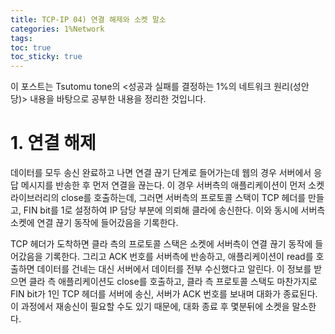 ```yaml
---
title: TCP-IP 04) 연결 해제와 소켓 말소
categories: 1%Network
tags: 
toc: true
toc_sticky: true
---
```


이 포스트는 Tsutomu tone의 <성공과 실패를 결정하는 1%의 네트워크 원리(성안당)> 내용을 바탕으로 공부한 내용을 정리한 것입니다. 

# **1. 연결 해제**

데이터를 모두 송신 완료하고 나면 연결 끊기 단계로 들어가는데 웹의 경우 서버에서 응답 메시지를 반송한 후 먼저 연결을 끊는다. 이 경우 서버측의 애플리케이션이 먼저 소켓 라이브러리의 close를 호출하는데, 그러면 서버측의 프로토콜 스택이 TCP 헤더를 만들고, FIN bit를 1로 설정하여 IP 담당 부분에 의뢰해 클라에 송신한다. 이와 동시에 서버측 소켓에 연결 끊기 동작에 들어갔음을 기록한다. 

TCP 헤더가 도착하면 클라 측의 프로토콜 스택은 소켓에 서버측이 연결 끊기 동작에 들어갔음을 기록한다. 그리고 ACK 번호를 서버측에 반송하고, 애플리케이션이 read를 호출하면 데이터를 건네는 대신 서버에서 데이터를 전부 수신했다고 알린다. 이 정보를 받으면 클라 측 애플리케이션도 close를 호출하고, 클라 측 프로토콜 스택도 마찬가지로 FIN bit가 1인 TCP 헤더를 서버에 송신, 서버가 ACK 번호를 보내며 대화가 종료된다. 이 과정에서 재송신이 필요할 수도 있기 때문에, 대화 종료 후 몇분뒤에 소켓을 말소한다. 

